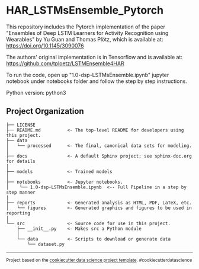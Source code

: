 HAR_LSTMsEnsemble_Pytorch
==============================

This repository includes the Pytorch implementation of the paper "Ensembles of Deep LSTM Learners for Activity Recognition using Wearables" by Yu Guan and Thomas Plötz, which is available at: https://doi.org/10.1145/3090076

The authors' original implementation is in Tensorflow and is available at: https://github.com/tploetz/LSTMEnsemble4HAR

To run the code, open up "1.0-dsp-LSTMsEnsemble.ipynb" jupyter notebook under notebooks folder and follow the step by step instructions.

Python version: python3

Project Organization
------------

    ├── LICENSE
    ├── README.md          <- The top-level README for developers using this project.
    ├── data     
    │   └── processed      <- The final, canonical data sets for modeling.
    │
    ├── docs               <- A default Sphinx project; see sphinx-doc.org for details
    │
    ├── models             <- Trained models
    │
    ├── notebooks          <- Jupyter notebooks. 
    │    └── 1.0-dsp-LSTMsEnsemble.ipynb  <-- Full Pipeline in a step by step manner                   
    |
    ├── reports            <- Generated analysis as HTML, PDF, LaTeX, etc.
    │   └── figures        <- Generated graphics and figures to be used in reporting
    │                       
    └── src                <- Source code for use in this project.
        ├── __init__.py    <- Makes src a Python module
        │
        └── data           <- Scripts to download or generate data
            └── dataset.py      
   
--------

<p><small>Project based on the <a target="_blank" href="https://drivendata.github.io/cookiecutter-data-science/">cookiecutter data science project template</a>. #cookiecutterdatascience</small></p>
